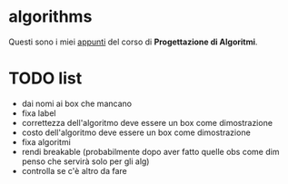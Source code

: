 # algorithms 

Questi sono i miei [appunti](<https://raw.githubusercontent.com/ph-notes/algorithms/main/src/Progettazione di Algoritmi.pdf>) del corso di **Progettazione di Algoritmi**.

# TODO list

- dai nomi ai box che mancano
- fixa label
- correttezza dell'algoritmo deve essere un box come dimostrazione
- costo dell'algoritmo deve essere un box come dimostrazione
- fixa algoritmi
- rendi breakable (probabilmente dopo aver fatto quelle obs come dim penso che servirà solo per gli alg)
- controlla se c'è altro da fare

